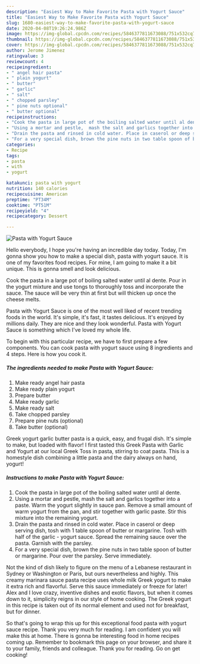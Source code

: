 ```yaml
---
description: "Easiest Way to Make Favorite Pasta with Yogurt Sauce"
title: "Easiest Way to Make Favorite Pasta with Yogurt Sauce"
slug: 1680-easiest-way-to-make-favorite-pasta-with-yogurt-sauce
date: 2020-04-08T19:26:24.986Z
image: https://img-global.cpcdn.com/recipes/5846377811673088/751x532cq70/pasta-with-yogurt-sauce-recipe-main-photo.jpg
thumbnail: https://img-global.cpcdn.com/recipes/5846377811673088/751x532cq70/pasta-with-yogurt-sauce-recipe-main-photo.jpg
cover: https://img-global.cpcdn.com/recipes/5846377811673088/751x532cq70/pasta-with-yogurt-sauce-recipe-main-photo.jpg
author: Jerome Jimenez
ratingvalue: 3
reviewcount: 4
recipeingredient:
- " angel hair pasta"
- " plain yogurt"
- " butter"
- " garlic"
- " salt"
- " chopped parsley"
- " pine nuts optional"
- " butter optional"
recipeinstructions:
- "Cook the pasta in large pot of the boiling salted water until al dente."
- "Using a mortar and pestle,  mash the salt and garlics together into a paste. Warm the yogurt slightly in sauce pan. Remove a small amount of warm yogurt from the pan, and stir together with garlic paste. Stir this mixture into the remaining yogurt."
- "Drain the pasta and rinsed in cold water. Place in caserol or deep serving dish, tosh with 1 table spoon of butter or margarine.  Tosh with half of the garlic - yogurt sauce. Spread the remaining sauce over the pasta. Garnish with the parsley."
- "For a very special dish, brown the pine nuts in two table spoon of butter or margarine. Pour over the parsley. Serve immediately."
categories:
- Recipe
tags:
- pasta
- with
- yogurt

katakunci: pasta with yogurt 
nutrition: 140 calories
recipecuisine: American
preptime: "PT34M"
cooktime: "PT51M"
recipeyield: "4"
recipecategory: Dessert

---
```



![Pasta with Yogurt Sauce](https://img-global.cpcdn.com/recipes/5846377811673088/751x532cq70/pasta-with-yogurt-sauce-recipe-main-photo.jpg)

Hello everybody, I hope you're having an incredible day today. Today, I'm gonna show you how to make a special dish, pasta with yogurt sauce. It is one of my favorites food recipes. For mine, I am going to make it a bit unique. This is gonna smell and look delicious.

Cook the pasta in a large pot of boiling salted water until al dente. Pour in the yogurt mixture and use tongs to thoroughly toss and incorporate the sauce. The sauce will be very thin at first but will thicken up once the cheese melts.

Pasta with Yogurt Sauce is one of the most well liked of recent trending foods in the world. It's simple, it's fast, it tastes delicious. It's enjoyed by millions daily. They are nice and they look wonderful. Pasta with Yogurt Sauce is something which I've loved my whole life.


To begin with this particular recipe, we have to first prepare a few components. You can cook pasta with yogurt sauce using 8 ingredients and 4 steps. Here is how you cook it.

<!--inarticleads1-->

##### The ingredients needed to make Pasta with Yogurt Sauce:

1. Make ready  angel hair pasta
1. Make ready  plain yogurt
1. Prepare  butter
1. Make ready  garlic
1. Make ready  salt
1. Take  chopped parsley
1. Prepare  pine nuts (optional)
1. Take  butter (optional)


Greek yogurt garlic butter pasta is a quick, easy, and frugal dish. It&#39;s simple to make, but loaded with flavor! I first tasted this Greek Pasta with Garlic and Yogurt at our local Greek Toss in pasta, stirring to coat pasta. This is a homestyle dish combining a little pasta and the dairy always on hand, yogurt! 

<!--inarticleads2-->

##### Instructions to make Pasta with Yogurt Sauce:

1. Cook the pasta in large pot of the boiling salted water until al dente.
1. Using a mortar and pestle,  mash the salt and garlics together into a paste. Warm the yogurt slightly in sauce pan. Remove a small amount of warm yogurt from the pan, and stir together with garlic paste. Stir this mixture into the remaining yogurt.
1. Drain the pasta and rinsed in cold water. Place in caserol or deep serving dish, tosh with 1 table spoon of butter or margarine.  Tosh with half of the garlic - yogurt sauce. Spread the remaining sauce over the pasta. Garnish with the parsley.
1. For a very special dish, brown the pine nuts in two table spoon of butter or margarine. Pour over the parsley. Serve immediately.


Not the kind of dish likely to figure on the menu of a Lebanese restaurant in Sydney or Washington or Paris, but ours nevertheless and highly. This creamy marinara sauce pasta recipe uses whole milk Greek yogurt to make it extra rich and flavorful. Serve this sauce immediately or freeze for later! Alex and I love crazy, inventive dishes and exotic flavors, but when it comes down to it, simplicity reigns in our style of home cooking. The Greek yogurt in this recipe is taken out of its normal element and used not for breakfast, but for dinner. 

So that's going to wrap this up for this exceptional food pasta with yogurt sauce recipe. Thank you very much for reading. I am confident you will make this at home. There is gonna be interesting food in home recipes coming up. Remember to bookmark this page on your browser, and share it to your family, friends and colleague. Thank you for reading. Go on get cooking!
